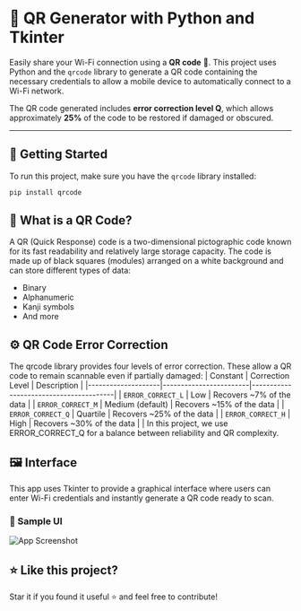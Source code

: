 # 📶 QR Generator with Python and Tkinter

Easily share your Wi-Fi connection using a **QR code** 📱. This project uses Python and the `qrcode` library to generate a QR code containing the necessary credentials to allow a mobile device to automatically connect to a Wi-Fi network.

The QR code generated includes **error correction level Q**, which allows approximately **25%** of the code to be restored if damaged or obscured.

---

## 🚀 Getting Started

To run this project, make sure you have the `qrcode` library installed:

```bash
pip install qrcode
```

## 🧠 What is a QR Code?
A QR (Quick Response) code is a two-dimensional pictographic code known for its fast readability and relatively large storage capacity. The code is made up of black squares (modules) arranged on a white background and can store different types of data:
 - Binary
 - Alphanumeric
 - Kanji symbols
 - And more

## ⚙️ QR Code Error Correction
The qrcode library provides four levels of error correction. These allow a QR code to remain scannable even if partially damaged:
| Constant           | Correction Level       | Description                             |
|--------------------|------------------------|----------------------------------------|
| `ERROR_CORRECT_L`  | Low                    | Recovers ~7% of the data                |
| `ERROR_CORRECT_M`  | Medium (default)       | Recovers ~15% of the data               |
| `ERROR_CORRECT_Q`  | Quartile               | Recovers ~25% of the data               |
| `ERROR_CORRECT_H`  | High                   | Recovers ~30% of the data               |
|
In this project, we use ERROR_CORRECT_Q for a balance between reliability and QR complexity.

## 🖼️ Interface
This app uses Tkinter to provide a graphical interface where users can enter Wi-Fi credentials and instantly generate a QR code ready to scan.

### 🔳 Sample UI

![App Screenshot](https://github.com/josgard94/QR_generator_with_Python_and_Tkinter/blob/master/interfaz_del_programa.PNG)

## ⭐ Like this project?
Star it if you found it useful ⭐ and feel free to contribute!
